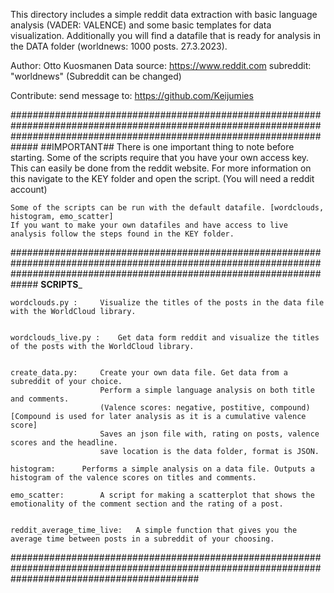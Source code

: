 This directory includes a simple reddit data extraction with basic language analysis (VADER: VALENCE) and some basic templates for data visualization.
Additionally you will find a datafile that is ready for analysis in the DATA folder (worldnews: 1000 posts. 27.3.2023).

Author: Otto Kuosmanen
Data source: https://www.reddit.com 
	     subreddit: "worldnews" (Subreddit can be changed)
 
Contribute: send message to: https://github.com/Keijumies

#############################################################################################################################################################################
								##IMPORTANT##
	There is one important thing to note before starting. Some of the scripts require that you have your own access key. This can easily be done from the reddit website.
	For more information on this navigate to the KEY folder and open the script. (You will need a reddit account)

	Some of the scripts can be run with the default datafile. [wordclouds, histogram, emo_scatter]
	If you want to make your own datafiles and have access to live analysis follow the steps found in the KEY folder.
#############################################################################################################################################################################
	______SCRIPTS_______

	wordclouds.py : 	Visualize the titles of the posts in the data file with the WorldCloud library.
                	

	wordclouds_live.py : 	Get data form reddit and visualize the titles of the posts with the WorldCloud library.
                	
	
	create_data.py: 	Create your own data file. Get data from a subreddit of your choice. 
                		Perform a simple language analysis on both title and comments. 
                		(Valence scores: negative, postitive, compound) [Compound is used for later analysis as it is a cumulative valence score]
                		Saves an json file with, rating on posts, valence scores and the headline.
                		save location is the data folder, format is JSON.

	histogram: 		Performs a simple analysis on a data file. Outputs a histogram of the valence scores on titles and comments.
	
	emo_scatter: 		A script for making a scatterplot that shows the emotionality of the comment section and the rating of a post.


	reddit_average_time_live: 	A simple function that gives you the average time between posts in a subreddit of your choosing.

################################################################################################################################################## 